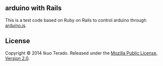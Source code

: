
## arduino with Rails

This is a test code based on Ruby on Rails to control arduino through [arduino.js](https://github.com/mecha-mozilla/arduino.js).


## License

Copyright &copy; 2014 Ikuo Terado. Released under the [Mozilla Public License, Version 2.0](http://www.mozilla.org/MPL/2.0/).
